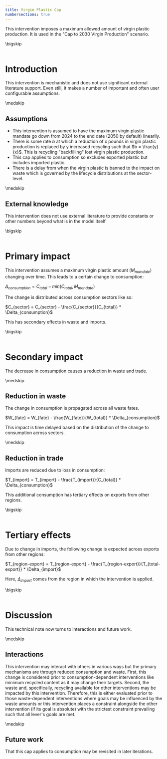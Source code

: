 ```yaml
---
title: Virgin Plastic Cap
numbersections: true
---
```

This intervention imposes a maximum allowed amount of virgin plastic production. It is used in the "Cap to 2030 Virgin Production" scenario.

\bigskip
<br>
<br>

# Introduction
This intervention is mechanistic and does not use significant external literature support. Even still, it makes a number of important and often user configurable assumptions.

\medskip
<br>

## Assumptions

- This intervention is assumed to have the maximum virgin plastic mandate go down from 2024 to the end date (2050 by default) linearlly.
- There is some rate $b$ at which a reduction of x pounds in virgin plastic production is replaced by y increased recycling such that $b = \frac{y}{x}$. This is recycling "backfilling" lost virgin plastic production.
- This cap applies to consumption so excludes exported plastic but includes imported plastic.
- There is a delay from when the virgin plastic is banned to the impact on waste which is governed by the lifecycle distributions at the sector-level.

\medskip
<br>

## External knowledge
This intervention does not use external literature to provide constants or other numbers beyond what is in the model itself.

\bigskip
<br>
<br>

# Primary impact
This intervention assumes a maximum virgin plastic amount ($M_{mandate}$) changing over time. This leads to a certain change to consumption:

$\Delta_{consumption} = C_{total} - min(C_{total}, M_{mandate})$

The change is distributed across consumption sectors like so:

$C_{sector} = C_{sector} - \frac{C_{sector}}{C_{total}} * \Delta_{consumption}$

This has secondary effects in waste and imports.

\bigskip
<br>
<br>

# Secondary impact
The decrease in consumption causes a reduction in waste and trade.

\medskip
<br>

## Reduction in waste
The change in consumption is propagated across all waste fates.

$W_{fate} = W_{fate} - \frac{W_{fate}}{W_{total}} * \Delta_{consumption}$

This impact is time delayed based on the distribution of the change to consumption across sectors.

\medskip
<br>

## Reduction in trade
Imports are reduced due to loss in consumption:

$T_{import} = T_{import} - \frac{T_{import}}{C_{total}} * \Delta_{consumption}$

This additional consumption has tertiary effects on exports from other regions.

\bigskip
<br>
<br>

# Tertiary effects
Due to change in imports, the following change is expected across exports from other regions:

$T_{region-export} = T_{region-export} - \frac{T_{region-export}}{T_{total-export}} * \Delta_{import}$

Here, $\Delta_{import}$ comes from the region in which the intervention is applied.

\bigskip
<br>
<br>

# Discussion
This technical note now turns to interactions and future work.

\medskip
<br>

## Interactions
This intervention may interact with others in various ways but the primary mechanisms are through reduced consumption and waste. First, this change is considered prior to consumption-dependent interventions like minimum recycled content as it may change their targets. Second, the waste and, specifically, recycling available for other interventions may be impacted by this intervention. Therefore, this is either evaluated prior to those waste-dependent interventions where goals may be influenced by the waste amounts or this intervention places a constraint alongside the other intervention (if its goal is absolute) with the strictest constraint prevailing such that all lever's goals are met.

\medskip
<br>

## Future work
That this cap applies to consumption may be revisited in later iterations.
